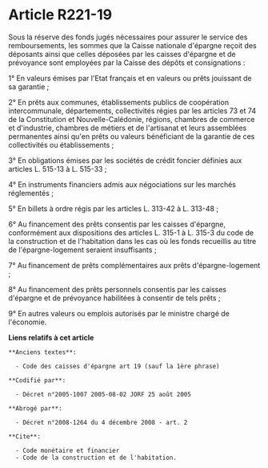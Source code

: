 # Article R221-19

Sous la réserve des fonds jugés nécessaires pour assurer le service des remboursements, les sommes que la Caisse nationale
d'épargne reçoit des déposants ainsi que celles déposées par les caisses d'épargne et de prévoyance sont employées par la
Caisse des dépôts et consignations :

1° En valeurs émises par l'Etat français et en valeurs ou prêts jouissant de sa garantie ;

2° En prêts aux communes, établissements publics de coopération intercommunale, départements, collectivités régies par les
articles 73 et 74 de la Constitution et Nouvelle-Calédonie, régions, chambres de commerce et d'industrie, chambres de métiers
et de l'artisanat et leurs assemblées permanentes ainsi qu'en prêts ou valeurs bénéficiant de la garantie de ces
collectivités ou établissements ;

3° En obligations émises par les sociétés de crédit foncier définies aux articles L. 515-13 à L. 515-33 ;

4° En instruments financiers admis aux négociations sur les marchés réglementés ;

5° En billets à ordre régis par les articles L. 313-42 à L. 313-48 ;

6° Au financement des prêts consentis par les caisses d'épargne, conformément aux dispositions des articles L. 315-1 à L.
315-3 du code de la construction et de l'habitation dans les cas où les fonds recueillis au titre de l'épargne-logement
seraient insuffisants ;

7° Au financement de prêts complémentaires aux prêts d'épargne-logement ;

8° Au financement des prêts personnels consentis par les caisses d'épargne et de prévoyance habilitées à consentir de tels
prêts ;

9° En autres valeurs ou emplois autorisés par le ministre chargé de l'économie.

**Liens relatifs à cet article**

	**Anciens textes**:

	  - Code des caisses d'épargne art 19 (sauf la 1ère phrase)

	**Codifié par**:

	  - Décret n°2005-1007 2005-08-02 JORF 25 août 2005

	**Abrogé par**:

	  - Décret n°2008-1264 du 4 décembre 2008 - art. 2

	**Cite**:

	  - Code monétaire et financier
	  - Code de la construction et de l'habitation.
